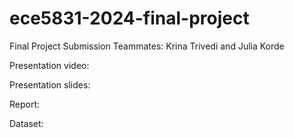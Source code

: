# ece5831-2024-final-project
Final Project Submission
Teammates: Krina Trivedi and Julia Korde

Presentation video:

Presentation slides:

Report:

Dataset:
